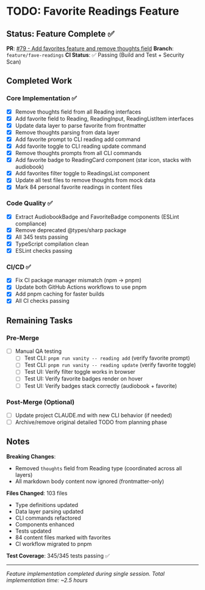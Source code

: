 # TODO: Favorite Readings Feature

## Status: Feature Complete ✅

**PR**: [#79 - Add favorites feature and remove thoughts field](https://github.com/phrazzld/vanity/pull/79)
**Branch**: `feature/fave-readings`
**CI Status**: ✅ Passing (Build and Test + Security Scan)

## Completed Work

### Core Implementation ✅

- [x] Remove thoughts field from all Reading interfaces
- [x] Add favorite field to Reading, ReadingInput, ReadingListItem interfaces
- [x] Update data layer to parse favorite from frontmatter
- [x] Remove thoughts parsing from data layer
- [x] Add favorite prompt to CLI reading add command
- [x] Add favorite toggle to CLI reading update command
- [x] Remove thoughts prompts from all CLI commands
- [x] Add favorite badge to ReadingCard component (star icon, stacks with audiobook)
- [x] Add favorites filter toggle to ReadingsList component
- [x] Update all test files to remove thoughts from mock data
- [x] Mark 84 personal favorite readings in content files

### Code Quality ✅

- [x] Extract AudiobookBadge and FavoriteBadge components (ESLint compliance)
- [x] Remove deprecated @types/sharp package
- [x] All 345 tests passing
- [x] TypeScript compilation clean
- [x] ESLint checks passing

### CI/CD ✅

- [x] Fix CI package manager mismatch (npm → pnpm)
- [x] Update both GitHub Actions workflows to use pnpm
- [x] Add pnpm caching for faster builds
- [x] All CI checks passing

## Remaining Tasks

### Pre-Merge

- [ ] Manual QA testing
  - [ ] Test CLI: `pnpm run vanity -- reading add` (verify favorite prompt)
  - [ ] Test CLI: `pnpm run vanity -- reading update` (verify favorite toggle)
  - [ ] Test UI: Verify filter toggle works in browser
  - [ ] Test UI: Verify favorite badges render on hover
  - [ ] Test UI: Verify badges stack correctly (audiobook + favorite)

### Post-Merge (Optional)

- [ ] Update project CLAUDE.md with new CLI behavior (if needed)
- [ ] Archive/remove original detailed TODO from planning phase

## Notes

**Breaking Changes**:

- Removed `thoughts` field from Reading type (coordinated across all layers)
- All markdown body content now ignored (frontmatter-only)

**Files Changed**: 103 files

- Type definitions updated
- Data layer parsing updated
- CLI commands refactored
- Components enhanced
- Tests updated
- 84 content files marked with favorites
- CI workflow migrated to pnpm

**Test Coverage**: 345/345 tests passing ✅

---

_Feature implementation completed during single session._
_Total implementation time: ~2.5 hours_
